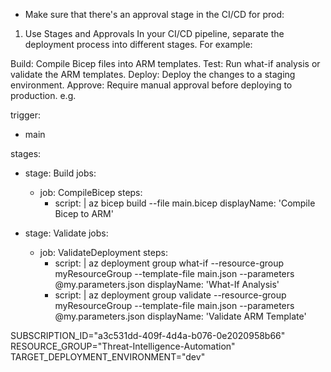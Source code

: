 
- Make sure that there's an approval stage in the CI/CD for prod:

1. Use Stages and Approvals
In your CI/CD pipeline, separate the deployment process into different stages. For example:

Build: Compile Bicep files into ARM templates.
Test: Run what-if analysis or validate the ARM templates.
Deploy: Deploy the changes to a staging environment.
Approve: Require manual approval before deploying to production.
e.g. 

trigger:
- main

stages:
- stage: Build
  jobs:
  - job: CompileBicep
    steps:
    - script: |
        az bicep build --file main.bicep
      displayName: 'Compile Bicep to ARM'

- stage: Validate
  jobs:
  - job: ValidateDeployment
    steps:
    - script: |
        az deployment group what-if --resource-group myResourceGroup --template-file main.json --parameters @my.parameters.json
      displayName: 'What-If Analysis'
    - script: |
        az deployment group validate --resource-group myResourceGroup --template-file main.json --parameters @my.parameters.json
      displayName: 'Validate ARM Template'


SUBSCRIPTION_ID="a3c531dd-409f-4d4a-b076-0e2020958b66"
RESOURCE_GROUP="Threat-Intelligence-Automation"
TARGET_DEPLOYMENT_ENVIRONMENT="dev"